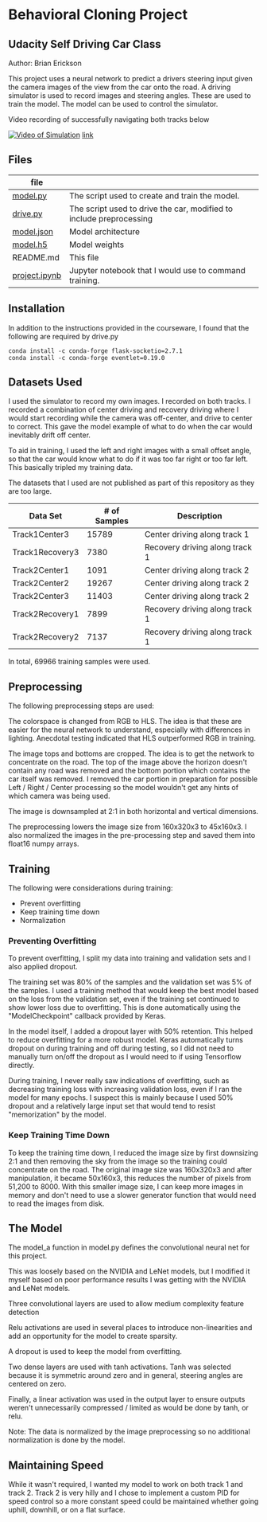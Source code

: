 # Behavioral Cloning Project
## Udacity Self Driving Car Class
Author: Brian Erickson

This project uses a neural network to predict a drivers steering input given the camera images of the view from the car onto the road.  A driving simulator is used to record images and steering angles.  These are used to train the model. The model can be used to control the simulator.

Video recording of successfully navigating both tracks below 

[![Video of Simulation](https://img.youtube.com/vi/5NqPmhm5s3I/0.jpg)](https://www.youtube.com/watch?v=5NqPmhm5s3I)
[link](https://youtu.be/5NqPmhm5s3I)


## Files

| file          |                                                |
|---------------|------------------------------------------------
 [model.py](model.py)    | The script used to create and train the model. 
  [drive.py](drive.py)      | The script used to drive the car, modified to include preprocessing
 [model.json](model.json)    | Model architecture
 [model.h5](model.h5)      | Model weights
 README.md     | This file
[project.ipynb](project.ipynb)    | Jupyter notebook that I would use to command training.
 
## Installation

In addition to the instructions provided in the courseware, I found that the following are required by drive.py

    conda install -c conda-forge flask-socketio=2.7.1
    conda install -c conda-forge eventlet=0.19.0

## Datasets Used

I used the simulator to record my own images.  I recorded on both tracks.  I recorded a combination of center driving and recovery driving where I would start recording while the camera was off-center, and drive to center to correct.  This gave the model example of what to do when the car would inevitably drift off center.

To aid in training, I used the left and right images with a small offset angle, so that the car would know what to do if it was too far right or too far left.  This basically tripled my training data.

The datasets that I used are not published as part of this repository as they are too large.


| Data Set | # of Samples   | Description|
|----------|----------------|------------|
| Track1Center3 | 15789 | Center driving along track 1 |
| Track1Recovery3 | 7380 | Recovery driving along track 1 |
| Track2Center1 | 1091 | Center driving along track 2 |
| Track2Center2 | 19267 |  Center driving along track 2 |
| Track2Center3 | 11403 |  Center driving along track 2 |
| Track2Recovery1 | 7899 | Recovery driving along track 1 |
| Track2Recovery2 | 7137 | Recovery driving along track 1 |

In total, 69966 training samples were used.

## Preprocessing

The following preprocessing steps are used:

The colorspace is changed from RGB to HLS.  The idea is that these are easier for the neural network to understand, especially with differences in lighting. Anecdotal testing indicated that HLS outperformed RGB in training.

The image tops and bottoms are cropped.  The idea is to get the network to concentrate on the road.  The top of the image above the horizon doesn't contain any road was removed and the bottom portion which contains the car itself was removed.  I removed the car portion in preparation for possible Left / Right / Center processing so the model wouldn't get any hints of which camera was being used.

The image is downsampled at 2:1 in both horizontal and vertical dimensions.

The preprocessing lowers the image size from 160x320x3 to 45x160x3.  I also normalized the images in the pre-processing step and saved them into float16 numpy arrays.  

## Training
The following were considerations during training:
- Prevent overfitting
- Keep training time down
- Normalization

### Preventing Overfitting
To prevent overfitting, I split my data into training and validation sets and I also applied dropout.

The training set was 80% of the samples and the validation set was 5% of the samples.  I used a training method that would keep the best model based on the loss from the validation set, even if the training set continued to show lower loss due to overfitting.  This is done automatically using the "ModelCheckpoint" callback provided by Keras.

In the model itself, I added a dropout layer with 50% retention.  This helped to reduce overfitting for a more robust model.  Keras automatically turns dropout on during training and off during testing, so I did not need to manually turn on/off the dropout as I would need to if using Tensorflow directly.

During training, I never really saw indications of overfitting, such as decreasing training loss with increasing validation loss, even if I ran the model for many epochs.  I suspect this is mainly because I used 50% dropout and a relatively large input set that would tend to resist "memorization" by the model.

### Keep Training Time Down
To keep the training time down, I reduced the image size by first downsizing 2:1 and then removing the sky from the image so the training could concentrate on the road.  The original image size was 160x320x3 and after manipulation, it became 50x160x3, this reduces the number of pixels from 51,200 to 8000.  With this smaller image size, I can keep more images in memory and don't need to use a slower generator function that would need to read the images from disk.

## The Model
The model_a function in model.py defines the convolutional neural net for this project.

This was loosely based on the NVIDIA and LeNet models, but I modified it myself based on poor performance results I was getting with the NVIDIA and LeNet models.

Three convolutional layers are used to allow medium complexity feature detection

Relu activations are used in several places to introduce non-linearities and 
add an opportunity for the model to create sparsity.

A dropout is used to keep the model from overfitting. 

Two dense layers are used with tanh activations.  Tanh was selected because it 
is symmetric around zero and in general, steering angles are centered on zero.

Finally, a linear activation was used in the output layer to ensure outputs weren't
unnecessarily compressed / limited as would be done by tanh, or relu.

Note: The data is normalized by the image preprocessing so no additional normalization 
is done by the model.


## Maintaining Speed
While it wasn't required, I wanted my model to work on both track 1 and track 2.  Track 2 is very hilly and I chose to implement a custom PID for speed control so a more constant speed could be maintained whether going uphill, downhill, or on a flat surface.
